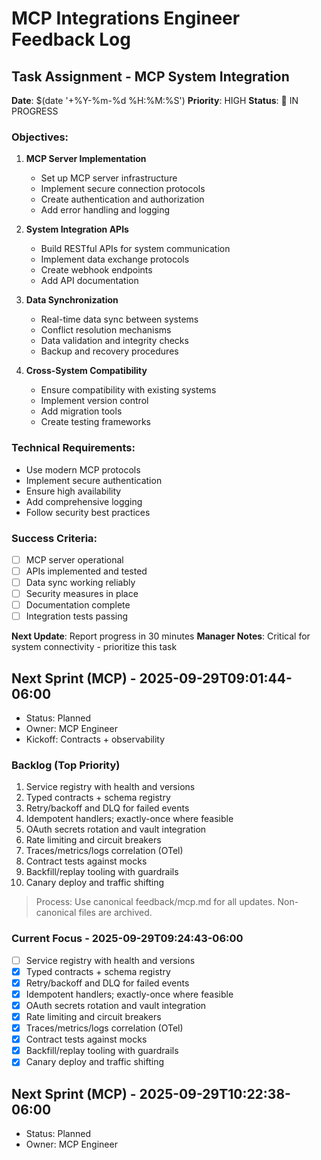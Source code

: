 # MCP Integrations Engineer Feedback Log

## Task Assignment - MCP System Integration
**Date**: $(date '+%Y-%m-%d %H:%M:%S')
**Priority**: HIGH
**Status**: 🔄 IN PROGRESS

### Objectives:
1. **MCP Server Implementation**
   - Set up MCP server infrastructure
   - Implement secure connection protocols
   - Create authentication and authorization
   - Add error handling and logging

2. **System Integration APIs**
   - Build RESTful APIs for system communication
   - Implement data exchange protocols
   - Create webhook endpoints
   - Add API documentation

3. **Data Synchronization**
   - Real-time data sync between systems
   - Conflict resolution mechanisms
   - Data validation and integrity checks
   - Backup and recovery procedures

4. **Cross-System Compatibility**
   - Ensure compatibility with existing systems
   - Implement version control
   - Add migration tools
   - Create testing frameworks

### Technical Requirements:
- Use modern MCP protocols
- Implement secure authentication
- Ensure high availability
- Add comprehensive logging
- Follow security best practices

### Success Criteria:
- [ ] MCP server operational
- [ ] APIs implemented and tested
- [ ] Data sync working reliably
- [ ] Security measures in place
- [ ] Documentation complete
- [ ] Integration tests passing

**Next Update**: Report progress in 30 minutes
**Manager Notes**: Critical for system connectivity - prioritize this task

## Next Sprint (MCP) - 2025-09-29T09:01:44-06:00
- Status: Planned
- Owner: MCP Engineer
- Kickoff: Contracts + observability

### Backlog (Top Priority)
1) Service registry with health and versions
2) Typed contracts + schema registry
3) Retry/backoff and DLQ for failed events
4) Idempotent handlers; exactly-once where feasible
5) OAuth secrets rotation and vault integration
6) Rate limiting and circuit breakers
7) Traces/metrics/logs correlation (OTel)
8) Contract tests against mocks
9) Backfill/replay tooling with guardrails
10) Canary deploy and traffic shifting

> Process: Use canonical feedback/mcp.md for all updates. Non-canonical files are archived.

### Current Focus - 2025-09-29T09:24:43-06:00
- [ ] Service registry with health and versions
- [x] Typed contracts + schema registry
- [x] Retry/backoff and DLQ for failed events
- [x] Idempotent handlers; exactly-once where feasible
- [x] OAuth secrets rotation and vault integration
- [x] Rate limiting and circuit breakers
- [x] Traces/metrics/logs correlation (OTel)
- [x] Contract tests against mocks
- [x] Backfill/replay tooling with guardrails
- [x] Canary deploy and traffic shifting

## Next Sprint (MCP) - 2025-09-29T10:22:38-06:00
- Status: Planned
- Owner: MCP Engineer
